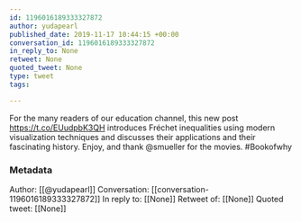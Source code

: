```yaml
---
id: 1196016189333327872
author: yudapearl
published_date: 2019-11-17 10:44:15 +00:00
conversation_id: 1196016189333327872
in_reply_to: None
retweet: None
quoted_tweet: None
type: tweet
tags:

---
```


For the many readers of our education channel, this new post https://t.co/EUudpbK3QH introduces Fréchet inequalities using modern visualization techniques and discusses their applications and their fascinating history.
Enjoy, and thank @smueller for the movies. #Bookofwhy

### Metadata

Author: [[@yudapearl]]
Conversation: [[conversation-1196016189333327872]]
In reply to: [[None]]
Retweet of: [[None]]
Quoted tweet: [[None]]
